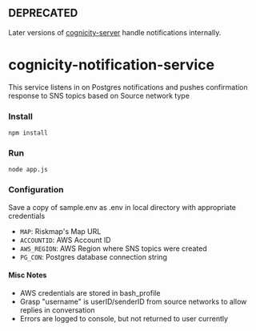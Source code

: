 ## DEPRECATED
Later versions of [cognicity-server](https://github.com/urbanriskmap/cognicity-server) handle notifications internally.

# cognicity-notification-service
This service listens in on Postgres notifications and pushes confirmation response to SNS topics based on Source network type

### Install
`npm install`

### Run
`node app.js`

### Configuration
Save a copy of sample.env as .env in local directory with appropriate credentials
* `MAP`: Riskmap's Map URL
* `ACCOUNTID`: AWS Account ID
* `AWS_REGION`: AWS Region where SNS topics were created
* `PG_CON`: Postgres database connection string

#### Misc Notes
- AWS credentials are stored in bash_profile
- Grasp "username" is userID/senderID from source networks to allow replies in conversation
- Errors are logged to console, but not returned to user currently

